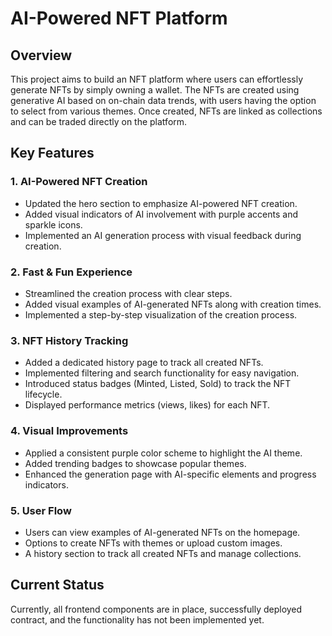 # AI-Powered NFT Platform

## Overview

This project aims to build an NFT platform where users can effortlessly generate NFTs by simply owning a wallet. The NFTs are created using generative AI based on on-chain data trends, with users having the option to select from various themes. Once created, NFTs are linked as collections and can be traded directly on the platform.

## Key Features

### 1. AI-Powered NFT Creation

- Updated the hero section to emphasize AI-powered NFT creation.
- Added visual indicators of AI involvement with purple accents and sparkle icons.
- Implemented an AI generation process with visual feedback during creation.

### 2. Fast & Fun Experience

- Streamlined the creation process with clear steps.
- Added visual examples of AI-generated NFTs along with creation times.
- Implemented a step-by-step visualization of the creation process.

### 3. NFT History Tracking

- Added a dedicated history page to track all created NFTs.
- Implemented filtering and search functionality for easy navigation.
- Introduced status badges (Minted, Listed, Sold) to track the NFT lifecycle.
- Displayed performance metrics (views, likes) for each NFT.

### 4. Visual Improvements

- Applied a consistent purple color scheme to highlight the AI theme.
- Added trending badges to showcase popular themes.
- Enhanced the generation page with AI-specific elements and progress indicators.

### 5. User Flow

- Users can view examples of AI-generated NFTs on the homepage.
- Options to create NFTs with themes or upload custom images.
- A history section to track all created NFTs and manage collections.

## Current Status

Currently, all frontend components are in place, successfully deployed contract, and the functionality has not been implemented yet.
